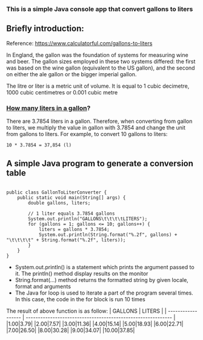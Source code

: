 ### This is a simple Java console app that convert gallons to liters

## Briefly introduction: 
Reference: https://www.calculatorful.com/gallons-to-liters 

In England, the gallon was the foundation of systems for measuring wine and beer. The gallon sizes employed in these two systems differed: the first was based on the wine gallon (equivalent to the US gallon), and the second on either the ale gallon or the bigger imperial gallon.

The litre or liter is a metric unit of volume. It is equal to 1 cubic decimetre, 1000 cubic centimetres or 0.001 cubic metre

### [How many liters in a gallon](https://www.calculatorful.com/gallons-to-liters)? 

There are 3.7854 liters in a gallon. Therefore, when converting from gallon to liters, we multiply the value in gallon with 3.7854 and change the unit from gallons to liters. For example, to convert 10 gallons to liters:
```
10 * 3.7854 = 37,854 (l)
```

## A simple Java program to generate a conversion table
```

public class GallonToLiterConverter {
    public static void main(String[] args) {
        double gallons, liters;

        // 1 liter equals 3.7854 gallons
        System.out.println("GALLONS\t\t\t\tLITERS");
        for (gallons = 1; gallons <= 10; gallons++) {
            liters = gallons * 3.7854;
            System.out.println(String.format("%.2f", gallons) + "\t\t\t\t" + String.format("%.2f", liters));
        }
    }
}

```
- System.out.println() is a statement which prints the argument passed to it. The println() method display results on the monitor
- String.format(...) method returns the formatted string by given locale, format and arguments
- The Java for loop is used to iterate a part of the program several times. In this case, the code in the for block is run 10 times

The result of above function is as follow:
| GALLONS            | LITERS           |
| ------------------ | ------------------------------------------------------------ |
|1.00|3.79|
|2.00|7.57|
|3.00|11.36|
|4.00|15.14|
|5.00|18.93|
|6.00|22.71|
|7.00|26.50|
|8.00|30.28|
|9.00|34.07|
|10.00|37.85|